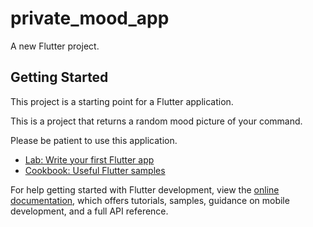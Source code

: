 # private_mood_app

A new Flutter project.

## Getting Started

This project is a starting point for a Flutter application.

This is a project that returns a random mood picture of your command.


Please be patient to use this application.

- [Lab: Write your first Flutter app](https://docs.flutter.dev/get-started/codelab)
- [Cookbook: Useful Flutter samples](https://docs.flutter.dev/cookbook)

For help getting started with Flutter development, view the
[online documentation](https://docs.flutter.dev/), which offers tutorials,
samples, guidance on mobile development, and a full API reference.
